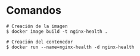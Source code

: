 # Comandos
```shell script
# Creación de la imagen
$ docker image build -t nginx-health .

# Creación del contenedor
$ docker run --name=nginx-health -d nginx-health
```
